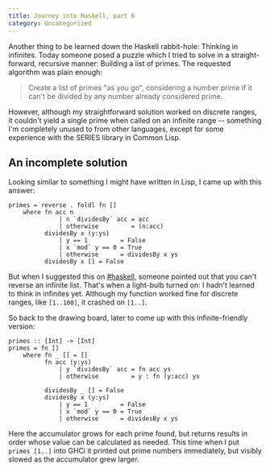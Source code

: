```yaml
---
title: Journey into Haskell, part 6
category: Uncategorized
---
```


Another thing to be learned down the Haskell rabbit-hole: Thinking in infinites.  Today someone posed a puzzle which I tried to solve in a straight-forward, recursive manner: Building a list of primes.  The requested algorithm was plain enough:

> Create a list of primes "as you go", considering a number prime if it can't be divided by any number already considered prime.

However, although my straightforward solution worked on discrete ranges, it couldn't yield a single prime when called on an infinite range -- something I'm completely unused to from other languages, except for some experience with the SERIES library in Common Lisp.

<!--more-->
## An incomplete solution

Looking similar to something I might have written in Lisp, I came up with this answer:

    primes = reverse . foldl fn []
        where fn acc n
                  | n `dividesBy` acc = acc
                  | otherwise         = (n:acc)
              dividesBy x (y:ys)
                  | y == 1         = False
                  | x `mod` y == 0 = True
                  | otherwise      = dividesBy x ys
              dividesBy x [] = False
 
But when I suggested this on [#haskell](irc://irc.freenode.net/haskell), someone pointed out that you can't reverse an infinite list.  That's when a light-bulb turned on: I hadn't learned to think in infinites yet.  Although my function worked fine for discrete ranges, like `[1..100]`, it crashed on `[1..]`.

So back to the drawing board, later to come up with this infinite-friendly version:

    primes :: [Int] -> [Int]
    primes = fn []
        where fn _ [] = []
              fn acc (y:ys)
                  | y `dividesBy` acc = fn acc ys
                  | otherwise         = y : fn (y:acc) ys
    
              dividesBy _ [] = False
              dividesBy x (y:ys)
                  | y == 1         = False
                  | x `mod` y == 0 = True
                  | otherwise      = dividesBy x ys

Here the accumulator grows for each prime found, but returns results in order whose value can be calculated as needed.  This time when I put `primes [1..]` into GHCi it printed out prime numbers immediately, but visibly slowed as the accumulator grew larger.

